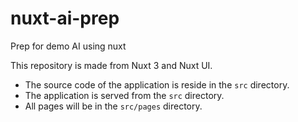 # nuxt-ai-prep
Prep for demo AI using nuxt

This repository is made from Nuxt 3 and Nuxt UI.
* The source code of the application is reside in the `src` directory.
* The application is served from the `src` directory.
* All pages will be in the `src/pages` directory.